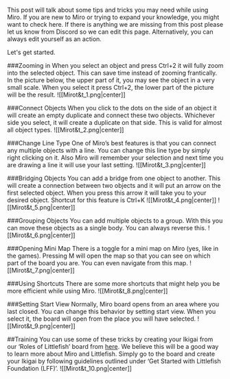 This post will talk about some tips and tricks you may need while using Miro. If you are new to Miro or trying to expand your knowledge, you might want to check here. If there is anything we are missing from this post please let us know from Discord so we can edit this page. Alternatively, you can always edit yourself as an action.

Let's get started.

###Zooming in
When you select an object and press Ctrl+2 it will fully zoom into the selected object. This can save time instead of zooming frantically. In the picture below, the upper part of it, you may see the object in a very small scale. When you select it press Ctrl+2, the lower part of the picture will be the result.
![[Mirot&t_1.png|center]]

###Connect Objects
When you click to the dots on the side of an object it will create an empty duplicate and connect these two objects. Whichever side you select, it will create a duplicate on that side. This is valid for almost all object types.
![[Mirot&t_2.png|center]]

###Change Line Type
One of Miro’s best features is that you can connect any multiple objects with a line. You can change this line type by simply right clicking on it. Also Miro will remember your selection and next time you are drawing a line it will use your last setting.
![[Mirot&t_3.png|center]]

###Bridging Objects
You can add a bridge from one object to another. This will create a connection between two objects and it will put an arrow on the first selected object. When you press this arrow it will take you to your desired object. Shortcut for this feature is Ctrl+K
![[Mirot&t_4.png|center]]
![[Mirot&t_5.png|center]]

###Grouping Objects
You can add multiple objects to a group. With this you can move these objects as a single body. You can always reverse this.
![[Mirot&t_6.png|center]]

###Opening Mini Map
There is a toggle for a mini map on Miro (yes, like in the games). Pressing M will open the map so that you can see on which part of the board you are. You can even navigate from this map.
![[Mirot&t_7.png|center]]

###Using Shortcuts
There are some more shortcuts that might help you be more efficient while using Miro.
![[Mirot&t_8.png|center]]

###Setting Start View
Normally, Miro board opens from an area where you last closed. You can change this behavior by setting start view. When you select it, the board will open from the place you will have selected.
![[Mirot&t_9.png|center]]

##Training
You can use some of these tricks by creating your Ikigai from our ‘Roles of Littlefish’ board from [here](https://miro.com/app/board/uXjVOWGnhvE=/?share_link_id=771819005586).
We believe this will be a good way to learn more about Miro and Littlefish.
Simply go to the board and create your Ikigai by following guidelines outlined under ‘Get Started with Littlefish Foundation (LFF)’.
![[Mirot&t_10.png|center]]